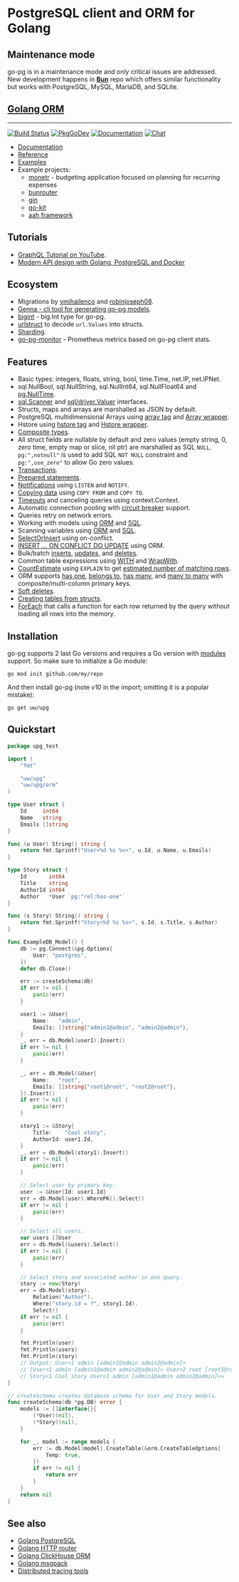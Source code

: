 # PostgreSQL client and ORM for Golang

## Maintenance mode

go-pg is in a maintenance mode and only critical issues are addressed. New development happens in
[**Bun**](https://bun.uptrace.dev/guide/pg-migration.html) repo which offers similar functionality
but works with PostgreSQL, MySQL, MariaDB, and SQLite.

## [Golang ORM](https://github.com/uptrace/bun)

---

[![Build Status](https://travis-ci.org/go-pg/pg.svg?branch=v10)](https://travis-ci.org/go-pg/pg)
[![PkgGoDev](https://pkg.go.dev/badge/uw/upg)](https://pkg.go.dev/uw/upg)
[![Documentation](https://img.shields.io/badge/pg-documentation-informational)](https://pg.uptrace.dev/)
[![Chat](https://discordapp.com/api/guilds/752070105847955518/widget.png)](https://discord.gg/rWtp5Aj)

- [Documentation](https://pg.uptrace.dev)
- [Reference](https://pkg.go.dev/uw/upg?tab=doc)
- [Examples](https://pkg.go.dev/uw/upg?tab=doc#pkg-examples)
- Example projects:
  - [monetr](https://github.com/monetr/monetr) - budgeting application focused on planning for
    recurring expenses
  - [bunrouter](https://github.com/go-bun/bun-realworld-app)
  - [gin](https://github.com/gogjango/gjango)
  - [go-kit](https://github.com/Tsovak/rest-api-demo)
  - [aah framework](https://github.com/kieusonlam/golamapi)

## Tutorials

- [GraphQL Tutorial on YouTube](https://www.youtube.com/playlist?list=PLzQWIQOqeUSNwXcneWYJHUREAIucJ5UZn).
- [Modern API design with Golang, PostgreSQL and Docker](https://bognov.tech/modern-api-design-with-golang-postgresql-and-docker)

## Ecosystem

- Migrations by [vmihailenco](https://github.com/go-pg/migrations) and
  [robinjoseph08](https://github.com/robinjoseph08/go-pg-migrations).
- [Genna - cli tool for generating go-pg models](https://github.com/dizzyfool/genna).
- [bigint](https://github.com/d-fal/bigint) - big.Int type for go-pg.
- [urlstruct](https://github.com/go-pg/urlstruct) to decode `url.Values` into structs.
- [Sharding](https://github.com/go-pg/sharding).
- [go-pg-monitor](https://github.com/hypnoglow/go-pg-monitor) - Prometheus metrics based on go-pg
  client stats.

## Features

- Basic types: integers, floats, string, bool, time.Time, net.IP, net.IPNet.
- sql.NullBool, sql.NullString, sql.NullInt64, sql.NullFloat64 and
  [pg.NullTime](https://pkg.go.dev/uw/upg?tab=doc#NullTime).
- [sql.Scanner](http://golang.org/pkg/database/sql/#Scanner) and
  [sql/driver.Valuer](http://golang.org/pkg/database/sql/driver/#Valuer) interfaces.
- Structs, maps and arrays are marshalled as JSON by default.
- PostgreSQL multidimensional Arrays using
  [array tag](https://pkg.go.dev/uw/upg?tab=doc#example-DB-Model-PostgresArrayStructTag)
  and [Array wrapper](https://pkg.go.dev/uw/upg?tab=doc#example-Array).
- Hstore using
  [hstore tag](https://pkg.go.dev/uw/upg?tab=doc#example-DB-Model-HstoreStructTag)
  and [Hstore wrapper](https://pkg.go.dev/uw/upg?tab=doc#example-Hstore).
- [Composite types](https://pkg.go.dev/uw/upg?tab=doc#example-DB-Model-CompositeType).
- All struct fields are nullable by default and zero values (empty string, 0, zero time, empty map
  or slice, nil ptr) are marshalled as SQL `NULL`. `pg:",notnull"` is used to add SQL `NOT NULL`
  constraint and `pg:",use_zero"` to allow Go zero values.
- [Transactions](https://pkg.go.dev/uw/upg?tab=doc#example-DB-Begin).
- [Prepared statements](https://pkg.go.dev/uw/upg?tab=doc#example-DB-Prepare).
- [Notifications](https://pkg.go.dev/uw/upg?tab=doc#example-Listener) using
  `LISTEN` and `NOTIFY`.
- [Copying data](https://pkg.go.dev/uw/upg?tab=doc#example-DB-CopyFrom) using
  `COPY FROM` and `COPY TO`.
- [Timeouts](https://pkg.go.dev/uw/upg?tab=doc#Options) and canceling queries using
  context.Context.
- Automatic connection pooling with
  [circuit breaker](https://en.wikipedia.org/wiki/Circuit_breaker_design_pattern) support.
- Queries retry on network errors.
- Working with models using
  [ORM](https://pkg.go.dev/uw/upg?tab=doc#example-DB.Model) and
  [SQL](https://pkg.go.dev/uw/upg?tab=doc#example-DB.Query).
- Scanning variables using
  [ORM](https://pkg.go.dev/uw/upg?tab=doc#example-DB.Model-SelectSomeColumnsIntoVars)
  and [SQL](https://pkg.go.dev/uw/upg?tab=doc#example-Scan).
- [SelectOrInsert](https://pkg.go.dev/uw/upg?tab=doc#example-DB.Model-InsertSelectOrInsert)
  using on-conflict.
- [INSERT ... ON CONFLICT DO UPDATE](https://pkg.go.dev/uw/upg?tab=doc#example-DB.Model-InsertOnConflictDoUpdate)
  using ORM.
- Bulk/batch
  [inserts](https://pkg.go.dev/uw/upg?tab=doc#example-DB.Model-BulkInsert),
  [updates](https://pkg.go.dev/uw/upg?tab=doc#example-DB.Model-BulkUpdate), and
  [deletes](https://pkg.go.dev/uw/upg?tab=doc#example-DB.Model-BulkDelete).
- Common table expressions using
  [WITH](https://pkg.go.dev/uw/upg?tab=doc#example-DB.Model-SelectWith) and
  [WrapWith](https://pkg.go.dev/uw/upg?tab=doc#example-DB.Model-SelectWrapWith).
- [CountEstimate](https://pkg.go.dev/uw/upg?tab=doc#example-DB.Model-CountEstimate)
  using `EXPLAIN` to get
  [estimated number of matching rows](https://wiki.postgresql.org/wiki/Count_estimate).
- ORM supports
  [has one](https://pkg.go.dev/uw/upg?tab=doc#example-DB.Model-HasOne),
  [belongs to](https://pkg.go.dev/uw/upg?tab=doc#example-DB.Model-BelongsTo),
  [has many](https://pkg.go.dev/uw/upg?tab=doc#example-DB.Model-HasMany), and
  [many to many](https://pkg.go.dev/uw/upg?tab=doc#example-DB.Model-ManyToMany)
  with composite/multi-column primary keys.
- [Soft deletes](https://pkg.go.dev/uw/upg?tab=doc#example-DB.Model-SoftDelete).
- [Creating tables from structs](https://pkg.go.dev/uw/upg?tab=doc#example-DB.Model-CreateTable).
- [ForEach](https://pkg.go.dev/uw/upg?tab=doc#example-DB.Model-ForEach) that calls
  a function for each row returned by the query without loading all rows into the memory.

## Installation

go-pg supports 2 last Go versions and requires a Go version with
[modules](https://github.com/golang/go/wiki/Modules) support. So make sure to initialize a Go
module:

```shell
go mod init github.com/my/repo
```

And then install go-pg (note _v10_ in the import; omitting it is a popular mistake):

```shell
go get uw/upg
```

## Quickstart

```go
package upg_test

import (
    "fmt"

    "uw/upg"
    "uw/upg/orm"
)

type User struct {
    Id     int64
    Name   string
    Emails []string
}

func (u User) String() string {
    return fmt.Sprintf("User<%d %s %v>", u.Id, u.Name, u.Emails)
}

type Story struct {
    Id       int64
    Title    string
    AuthorId int64
    Author   *User `pg:"rel:has-one"`
}

func (s Story) String() string {
    return fmt.Sprintf("Story<%d %s %s>", s.Id, s.Title, s.Author)
}

func ExampleDB_Model() {
    db := pg.Connect(&pg.Options{
        User: "postgres",
    })
    defer db.Close()

    err := createSchema(db)
    if err != nil {
        panic(err)
    }

    user1 := &User{
        Name:   "admin",
        Emails: []string{"admin1@admin", "admin2@admin"},
    }
    _, err = db.Model(user1).Insert()
    if err != nil {
        panic(err)
    }

    _, err = db.Model(&User{
        Name:   "root",
        Emails: []string{"root1@root", "root2@root"},
    }).Insert()
    if err != nil {
        panic(err)
    }

    story1 := &Story{
        Title:    "Cool story",
        AuthorId: user1.Id,
    }
    _, err = db.Model(story1).Insert()
    if err != nil {
        panic(err)
    }

    // Select user by primary key.
    user := &User{Id: user1.Id}
    err = db.Model(user).WherePK().Select()
    if err != nil {
        panic(err)
    }

    // Select all users.
    var users []User
    err = db.Model(&users).Select()
    if err != nil {
        panic(err)
    }

    // Select story and associated author in one query.
    story := new(Story)
    err = db.Model(story).
        Relation("Author").
        Where("story.id = ?", story1.Id).
        Select()
    if err != nil {
        panic(err)
    }

    fmt.Println(user)
    fmt.Println(users)
    fmt.Println(story)
    // Output: User<1 admin [admin1@admin admin2@admin]>
    // [User<1 admin [admin1@admin admin2@admin]> User<2 root [root1@root root2@root]>]
    // Story<1 Cool story User<1 admin [admin1@admin admin2@admin]>>
}

// createSchema creates database schema for User and Story models.
func createSchema(db *pg.DB) error {
    models := []interface{}{
        (*User)(nil),
        (*Story)(nil),
    }

    for _, model := range models {
        err := db.Model(model).CreateTable(&orm.CreateTableOptions{
            Temp: true,
        })
        if err != nil {
            return err
        }
    }
    return nil
}
```

## See also

- [Golang PostgreSQL](https://bun.uptrace.dev/postgres/)
- [Golang HTTP router](https://github.com/uptrace/bunrouter)
- [Golang ClickHouse ORM](https://github.com/uptrace/go-clickhouse)
- [Golang msgpack](https://github.com/vmihailenco/msgpack)
- [Distributed tracing tools](https://get.uptrace.dev/compare/distributed-tracing-tools.html)
